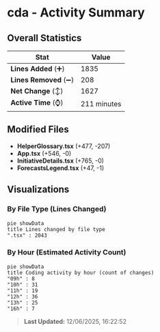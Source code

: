 # cda - Activity Summary 

## Overall Statistics

| Stat                   | Value                                                             |
| ---------------------- | ----------------------------------------------------------------- |
| **Lines Added** (➕)   | 1835                                          |
| **Lines Removed** (➖) | 208                                        |
| **Net Change** (↕)    | 1627                |
| **Active Time** (⌚)   | 211 minutes |


## Modified Files
- **HelperGlossary.tsx** (+477, -207)
- **App.tsx** (+546, -0)
- **InitiativeDetails.tsx** (+765, -0)
- **ForecastsLegend.tsx** (+47, -1)

## Visualizations

### By File Type (Lines Changed)

```mermaid
pie showData
title Lines changed by file type
".tsx" : 2043
```

### By Hour (Estimated Activity Count)

```mermaid
pie showData
title Coding activity by hour (count of changes)
"09h" : 8
"10h" : 31
"11h" : 19
"12h" : 36
"13h" : 25
"16h" : 7
```


> **Last Updated:** 12/06/2025, 16:22:52